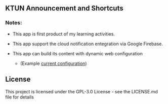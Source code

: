 ## KTUN Announcement and Shortcuts

### Notes:
* This app is first product of my learning activities.

* This app support the cloud notification entegration via Google Firebase.

* This app can build its content with dynamic web configuration

  * (Example [current configuration](https://gist.githubusercontent.com/oSoloTurk/3f6ec215135cb45c8fe2c6df412e7f59/raw))

## License

This project is licensed under the GPL-3.0 License - see the LICENSE.md file for details
